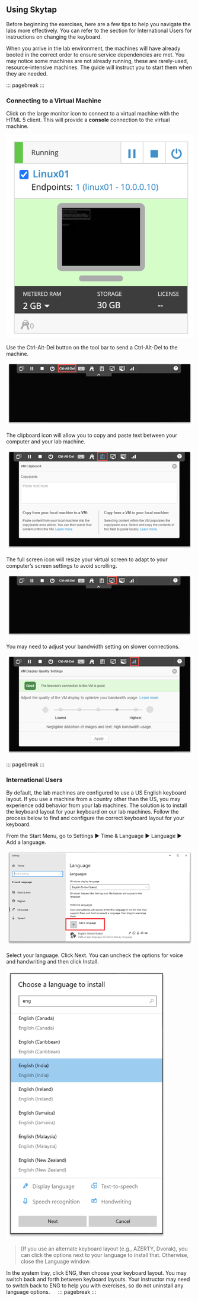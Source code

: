 ## Using Skytap
Before beginning the exercises, here are a few tips to help you navigate the labs more effectively.  You can refer to the section for International Users for instructions on changing the keyboard.

When you arrive in the lab environment, the machines will have already booted in the correct order to ensure service dependencies are met.  You may notice some machines are not already running, these are rarely-used, resource-intensive machines.  The guide will instruct you to start them when they are needed.
 
::: pagebreak :::

### Connecting to a Virtual Machine
Click on the large monitor icon to connect to a virtual machine with the HTML 5 client.  This will provide a **console** connection to the virtual machine.

![picture 3](images/Skytap-Console-Connect.png)  

Use the Ctrl-Alt-Del button on the tool bar to send a Ctrl-Alt-Del to the machine.

![alt text](images/Skytap-C-A-D.png)  

The clipboard icon will allow you to copy and paste text between your computer and your lab machine.

![alt text](images/Skytap-Clipboard.png)

The full screen icon will resize your virtual screen to adapt to your computer’s screen settings to avoid scrolling.

![alt text](images/Skytap-Resize.png)

You may need to adjust your bandwidth setting on slower connections.

![alt text](images/Skytap-Bandwidth.png)

::: pagebreak :::

### International Users
By default, the lab machines are configured to use a US English keyboard layout.  If you use a machine from a country other than the US, you may experience odd behavior from your lab machines.  The solution is to install the keyboard layout for your keyboard on our lab machines.  Follow the process below to find and configure the correct keyboard layout for your keyboard.

From the Start Menu, go to Settings ► Time & Language ►  Language ► Add a language.

![picture 1](images/Windows-Add-Language.png)  

Select your language.  Click Next.  You can uncheck the options for voice and handwriting and then click Install.

![picture 2](images/Windows-Select-Language.png)  

>[If you use an alternate keyboard layout (e.g., AZERTY, Dvorak), you can click the options next to your language to install that.  Otherwise, close the Language window.

In the system tray, click ENG, then choose your keyboard layout.  You may switch back and forth between keyboard layouts.  Your instructor may need to switch back to ENG to help you with exercises, so do not uninstall any language options.
 
::: pagebreak :::

